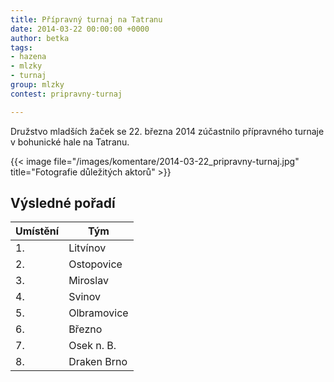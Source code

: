 ```yaml
---
title: Přípravný turnaj na Tatranu
date: 2014-03-22 00:00:00 +0000
author: betka
tags:
- hazena
- mlzky
- turnaj
group: mlzky
contest: pripravny-turnaj

---
```

Družstvo mladších žaček se 22. března 2014 zúčastnilo přípravného turnaje v bohunické hale na Tatranu. 

{{< image file="/images/komentare/2014-03-22_pripravny-turnaj.jpg" title="Fotografie důležitých aktorů" >}} 

## Výsledné pořadí

Umístění | Tým
---------|---------
1.       | Litvínov 
2.       | Ostopovice
3.       | Miroslav
4.       | Svinov
5.       | Olbramovice
6.       | Březno
7.       | Osek n. B.
8.       | Draken Brno